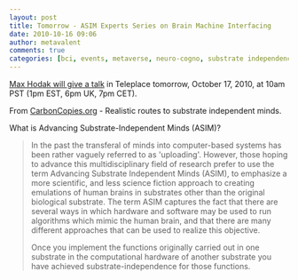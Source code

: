 ```yaml
---
layout: post
title: Tomorrow - ASIM Experts Series on Brain Machine Interfacing
date: 2010-10-16 09:06
author: metavalent
comments: true
categories: [bci, events, metaverse, neuro-cogno, substrate independence]
---
```

<a href="http://www.carboncopies.org/asim-experts-series-brain-machine-interfacing-current-work-and-future-directions-max-hodak">Max Hodak will give a talk</a> in Teleplace tomorrow, October 17, 2010, at 10am PST (1pm EST, 6pm UK, 7pm CET).

From <a href="http://www.carboncopies.org/">CarbonCopies.org</a> - Realistic routes to substrate independent minds.

What is Advancing Substrate-Independent Minds (ASIM)?<blockquote>In the past the transferal of minds into computer-based systems has been rather vaguely referred to as 'uploading'. However, those hoping to advance this multidisciplinary field of research prefer to use the term Advancing Substrate Independent Minds (ASIM), to emphasize a more scientific, and less science fiction approach to creating emulations of human brains in substrates other than the original biological substrate. The term ASIM captures the fact that there are several ways in which hardware and software may be used to run algorithms which mimic the human brain, and that there are many different approaches that can be used to realize this objective.

Once you implement the functions originally carried out in one substrate in the computational hardware of another substrate you have achieved substrate-independence for those functions.</blockquote>


